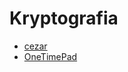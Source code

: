 # Kryptografia

* [cezar](https://github.com/JakubBalcerowicz/Kryptografia/tree/master/cezar)
* [OneTimePad](https://github.com/JakubBalcerowicz/Kryptografia/tree/master/OneTimePad)
